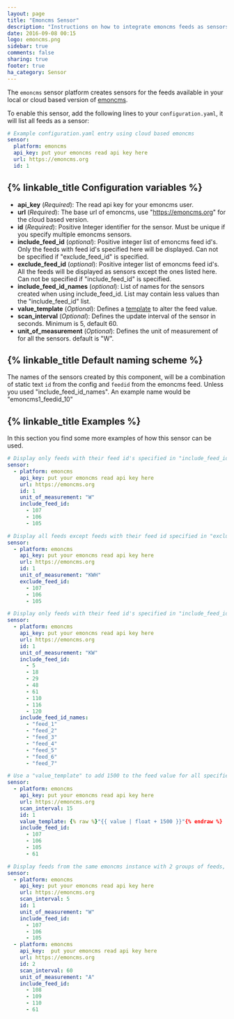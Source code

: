 ```yaml
---
layout: page
title: "Emoncms Sensor"
description: "Instructions on how to integrate emoncms feeds as sensors into Home Assistant."
date: 2016-09-08 00:15
logo: emoncms.png
sidebar: true
comments: false
sharing: true
footer: true
ha_category: Sensor
---
```



The `emoncms` sensor platform creates sensors for the feeds available in your local or cloud based version of [emoncms](https://emoncms.org).

To enable this sensor, add the following lines to your `configuration.yaml`, it will list all feeds as a sensor:

```yaml
# Example configuration.yaml entry using cloud based emoncms
sensor:
  platform: emoncms
  api_key: put your emoncms read api key here
  url: https://emoncms.org
  id: 1
```

## {% linkable_title Configuration variables %}

- **api_key** (*Required*): The read api key for your emoncms user.
- **url** (*Required*): The base url of emoncms, use "https://emoncms.org" for the cloud based version.
- **id** (*Required*): Positive Integer identifier for the sensor. Must be unique if you specify multiple emoncms sensors.
- **include_feed_id** (*optional*): Positive integer list of emoncms feed id's. Only the feeds with feed id's specified here will be displayed. Can not be specified if "exclude_feed_id" is specified.
- **exclude_feed_id** (*optional*): Positive integer list of emoncms feed id's. All the feeds will be displayed as sensors except the ones listed here. Can not be specified if "include_feed_id" is specified.
- **include_feed_id_names** (*optional*): List of names for the sensors created when using include_feed_id. List may contain less values than the "include_feed_id" list.
- **value_template** (*Optional*): Defines a [template](/topics/templating/) to alter the feed value.
- **scan_interval** (*Optional*): Defines the update interval of the sensor in seconds. Minimum is 5, default 60.
- **unit_of_measurement** (*Optional*): Defines the unit of measurement of for all the sensors. default is "W".

## {% linkable_title Default naming scheme %}

The names of the sensors created by this component, will be a combination of static text `id` from the config and `feedid` from the emoncms feed. Unless you used "include_feed_id_names".
An example name would be "emoncms1_feedid_10"

## {% linkable_title Examples %}

In this section you find some more examples of how this sensor can be used.

```yaml
# Display only feeds with their feed id's specified in "include_feed_id"
sensor:
  - platform: emoncms
    api_key: put your emoncms read api key here
    url: https://emoncms.org
    id: 1
    unit_of_measurement: "W"
    include_feed_id:
      - 107
      - 106
      - 105
```


```yaml
# Display all feeds except feeds with their feed id specified in "exclude_feed_id" 
sensor:
  - platform: emoncms
    api_key: put your emoncms read api key here
    url: https://emoncms.org
    id: 1
    unit_of_measurement: "KWH" 
    exclude_feed_id:
      - 107
      - 106
      - 105
```


```yaml
# Display only feeds with their feed id's specified in "include_feed_id" and give the feed sensors a name using "include_feed_id_names" You can specify less values in "include_feed_id_names" than in "include_feed_id", the remaining sensor names will be chosen based on "id" and the emoncms feedid
sensor:
  - platform: emoncms
    api_key: put your emoncms read api key here
    url: https://emoncms.org   
    id: 1
    unit_of_measurement: "KW" 
    include_feed_id:
      - 5
      - 18
      - 29
      - 48
      - 61
      - 110
      - 116
      - 120
    include_feed_id_names:
      - "feed_1"
      - "feed_2"
      - "feed_3"
      - "feed_4"
      - "feed_5"
      - "feed_6"
      - "feed_7"
```


```yaml
# Use a "value_template" to add 1500 to the feed value for all specified feed id's in "include_feed_id"
sensor:
  - platform: emoncms
    api_key: put your emoncms read api key here
    url: https://emoncms.org
    scan_interval: 15
    id: 1
    value_template: {% raw %}"{{ value | float + 1500 }}"{% endraw %}
    include_feed_id:
      - 107
      - 106
      - 105
      - 61
```


```yaml
# Display feeds from the same emoncms instance with 2 groups of feeds, diffrent scan_interval and a diffrent unit_of_measurement
sensor:
  - platform: emoncms
    api_key: put your emoncms read api key here
    url: https://emoncms.org
    scan_interval: 5
    id: 1
    unit_of_measurement: "W" 
    include_feed_id:
      - 107
      - 106
      - 105
  - platform: emoncms
    api_key:  put your emoncms read api key here
    url: https://emoncms.org
    id: 2
    scan_interval: 60
    unit_of_measurement: "A" 
    include_feed_id:
      - 108
      - 109
      - 110
      - 61
```